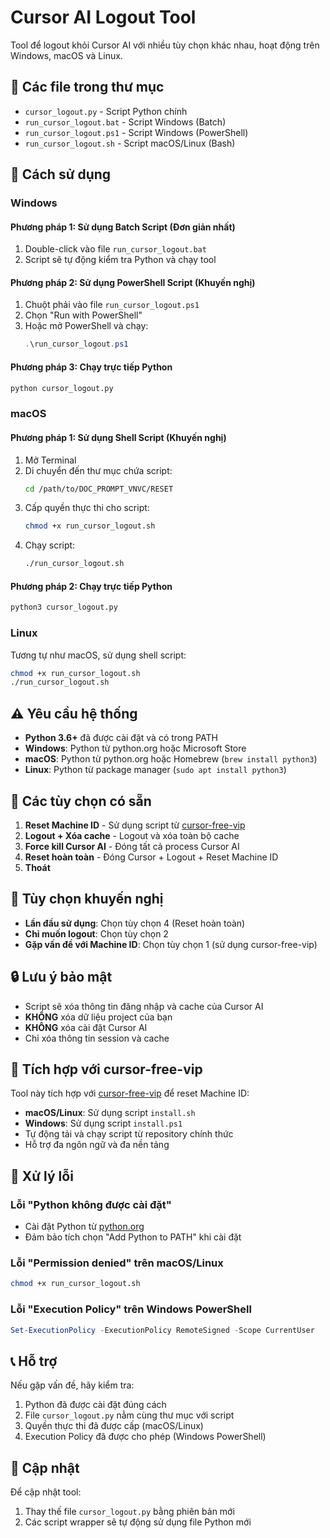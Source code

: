 # Cursor AI Logout Tool

Tool để logout khỏi Cursor AI với nhiều tùy chọn khác nhau, hoạt động trên Windows, macOS và Linux.

## 📁 Các file trong thư mục

- `cursor_logout.py` - Script Python chính
- `run_cursor_logout.bat` - Script Windows (Batch)
- `run_cursor_logout.ps1` - Script Windows (PowerShell)
- `run_cursor_logout.sh` - Script macOS/Linux (Bash)

## 🚀 Cách sử dụng

### Windows

#### Phương pháp 1: Sử dụng Batch Script (Đơn giản nhất)
1. Double-click vào file `run_cursor_logout.bat`
2. Script sẽ tự động kiểm tra Python và chạy tool

#### Phương pháp 2: Sử dụng PowerShell Script (Khuyến nghị)
1. Chuột phải vào file `run_cursor_logout.ps1`
2. Chọn "Run with PowerShell"
3. Hoặc mở PowerShell và chạy:
   ```powershell
   .\run_cursor_logout.ps1
   ```

#### Phương pháp 3: Chạy trực tiếp Python
```cmd
python cursor_logout.py
```

### macOS

#### Phương pháp 1: Sử dụng Shell Script (Khuyến nghị)
1. Mở Terminal
2. Di chuyển đến thư mục chứa script:
   ```bash
   cd /path/to/DOC_PROMPT_VNVC/RESET
   ```
3. Cấp quyền thực thi cho script:
   ```bash
   chmod +x run_cursor_logout.sh
   ```
4. Chạy script:
   ```bash
   ./run_cursor_logout.sh
   ```

#### Phương pháp 2: Chạy trực tiếp Python
```bash
python3 cursor_logout.py
```

### Linux

Tương tự như macOS, sử dụng shell script:
```bash
chmod +x run_cursor_logout.sh
./run_cursor_logout.sh
```

## ⚠️ Yêu cầu hệ thống

- **Python 3.6+** đã được cài đặt và có trong PATH
- **Windows**: Python từ python.org hoặc Microsoft Store
- **macOS**: Python từ python.org hoặc Homebrew (`brew install python3`)
- **Linux**: Python từ package manager (`sudo apt install python3`)

## 🔧 Các tùy chọn có sẵn

1. **Reset Machine ID** - Sử dụng script từ [cursor-free-vip](https://github.com/yeongpin/cursor-free-vip)
2. **Logout + Xóa cache** - Logout và xóa toàn bộ cache
3. **Force kill Cursor AI** - Đóng tất cả process Cursor AI
4. **Reset hoàn toàn** - Đóng Cursor + Logout + Reset Machine ID
5. **Thoát**

## 🎯 Tùy chọn khuyến nghị

- **Lần đầu sử dụng**: Chọn tùy chọn 4 (Reset hoàn toàn)
- **Chỉ muốn logout**: Chọn tùy chọn 2
- **Gặp vấn đề với Machine ID**: Chọn tùy chọn 1 (sử dụng cursor-free-vip)

## 🔒 Lưu ý bảo mật

- Script sẽ xóa thông tin đăng nhập và cache của Cursor AI
- **KHÔNG** xóa dữ liệu project của bạn
- **KHÔNG** xóa cài đặt Cursor AI
- Chỉ xóa thông tin session và cache

## 🔗 Tích hợp với cursor-free-vip

Tool này tích hợp với [cursor-free-vip](https://github.com/yeongpin/cursor-free-vip) để reset Machine ID:
- **macOS/Linux**: Sử dụng script `install.sh`
- **Windows**: Sử dụng script `install.ps1`
- Tự động tải và chạy script từ repository chính thức
- Hỗ trợ đa ngôn ngữ và đa nền tảng

## 🚨 Xử lý lỗi

### Lỗi "Python không được cài đặt"
- Cài đặt Python từ [python.org](https://www.python.org/downloads/)
- Đảm bảo tích chọn "Add Python to PATH" khi cài đặt

### Lỗi "Permission denied" trên macOS/Linux
```bash
chmod +x run_cursor_logout.sh
```

### Lỗi "Execution Policy" trên Windows PowerShell
```powershell
Set-ExecutionPolicy -ExecutionPolicy RemoteSigned -Scope CurrentUser
```

## 📞 Hỗ trợ

Nếu gặp vấn đề, hãy kiểm tra:
1. Python đã được cài đặt đúng cách
2. File `cursor_logout.py` nằm cùng thư mục với script
3. Quyền thực thi đã được cấp (macOS/Linux)
4. Execution Policy đã được cho phép (Windows PowerShell)

## 🔄 Cập nhật

Để cập nhật tool:
1. Thay thế file `cursor_logout.py` bằng phiên bản mới
2. Các script wrapper sẽ tự động sử dụng file Python mới
